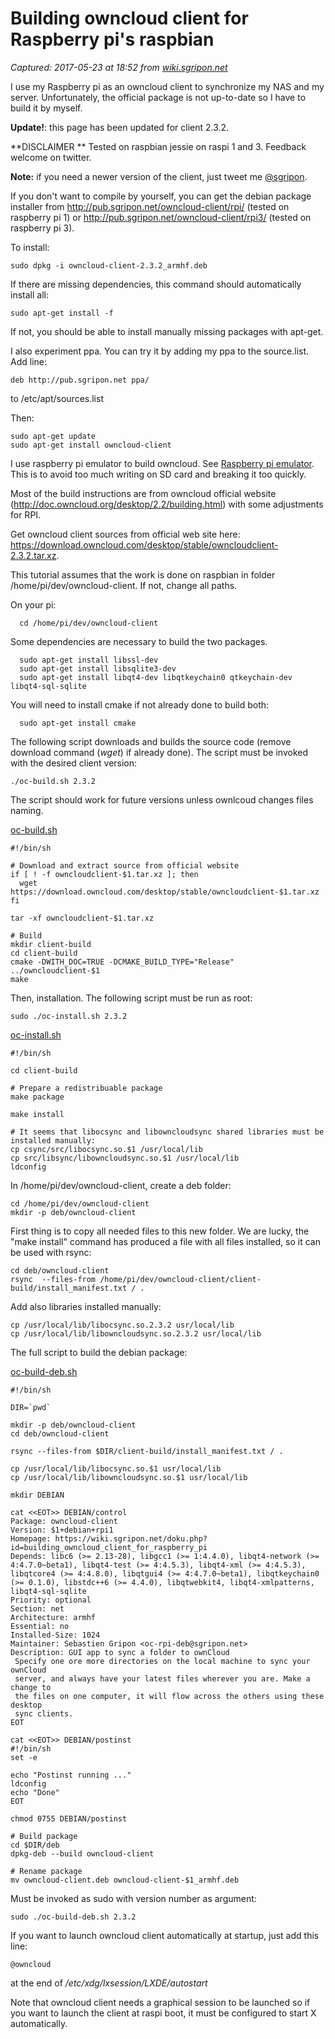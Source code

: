 # Building owncloud client for Raspberry pi's raspbian

_Captured: 2017-05-23 at 18:52 from [wiki.sgripon.net](https://wiki.sgripon.net/doku.php?id=building_owncloud_client_for_raspberry_pi)_

I use my Raspberry pi as an owncloud client to synchronize my NAS and my server. Unfortunately, the official package is not up-to-date so I have to build it by myself.

**Update!**: this page has been updated for client 2.3.2.

**DISCLAIMER ** Tested on raspbian jessie on raspi 1 and 3. Feedback welcome on twitter.

**Note:** if you need a newer version of the client, just tweet me [@sgripon](https://twitter.com/sgripon).

If you don't want to compile by yourself, you can get the debian package installer from <http://pub.sgripon.net/owncloud-client/rpi/> (tested on raspberry pi 1) or <http://pub.sgripon.net/owncloud-client/rpi3/> (tested on raspberry pi 3).

To install:
    
    
    sudo dpkg -i owncloud-client-2.3.2_armhf.deb

If there are missing dependencies, this command should automatically install all:
    
    
    sudo apt-get install -f

If not, you should be able to install manually missing packages with apt-get.

I also experiment ppa. You can try it by adding my ppa to the source.list. Add line:
    
    
    deb http://pub.sgripon.net ppa/

to /etc/apt/sources.list

Then:
    
    
    sudo apt-get update
    sudo apt-get install owncloud-client

I use raspberry pi emulator to build owncloud. See [Raspberry pi emulator](https://wiki.sgripon.net/doku.php/raspberry_pi_emulator). This is to avoid too much writing on SD card and breaking it too quickly.

Most of the build instructions are from owncloud official website (<http://doc.owncloud.org/desktop/2.2/building.html>) with some adjustments for RPI.

Get owncloud client sources from official web site here: <https://download.owncloud.com/desktop/stable/owncloudclient-2.3.2.tar.xz>.

This tutorial assumes that the work is done on raspbian in folder /home/pi/dev/owncloud-client. If not, change all paths.

On your pi:
    
    
      cd /home/pi/dev/owncloud-client

Some dependencies are necessary to build the two packages.
    
    
      sudo apt-get install libssl-dev
      sudo apt-get install libsqlite3-dev
      sudo apt-get install libqt4-dev libqtkeychain0 qtkeychain-dev libqt4-sql-sqlite

You will need to install cmake if not already done to build both:
    
    
      sudo apt-get install cmake

The following script downloads and builds the source code (remove download command (_wget_) if already done). The script must be invoked with the desired client version:
    
    
    ./oc-build.sh 2.3.2

The script should work for future versions unless ownlcoud changes files naming.

[oc-build.sh](https://wiki.sgripon.net/doku.php/building_owncloud_client_for_raspberry_pi?do=export_code&codeblock=3)
    
    
    
    #!/bin/sh
     
    # Download and extract source from official website
    if [ ! -f owncloudclient-$1.tar.xz ]; then
      wget https://download.owncloud.com/desktop/stable/owncloudclient-$1.tar.xz
    fi
     
    tar -xf owncloudclient-$1.tar.xz
     
    # Build
    mkdir client-build 
    cd client-build
    cmake -DWITH_DOC=TRUE -DCMAKE_BUILD_TYPE="Release" ../owncloudclient-$1
    make

Then, installation. The following script must be run as root:
    
    
    sudo ./oc-install.sh 2.3.2

[oc-install.sh](https://wiki.sgripon.net/doku.php/building_owncloud_client_for_raspberry_pi?do=export_code&codeblock=5)
    
    
    
    #!/bin/sh
     
    cd client-build
     
    # Prepare a redistribuable package
    make package
     
    make install
     
    # It seems that libocsync and libowncloudsync shared libraries must be installed manually:
    cp csync/src/libocsync.so.$1 /usr/local/lib
    cp src/libsync/libowncloudsync.so.$1 /usr/local/lib
    ldconfig

In /home/pi/dev/owncloud-client, create a deb folder:
    
    
    cd /home/pi/dev/owncloud-client
    mkdir -p deb/owncloud-client

First thing is to copy all needed files to this new folder. We are lucky, the "make install" command has produced a file with all files installed, so it can be used with rsync:
    
    
    cd deb/owncloud-client
    rsync  --files-from /home/pi/dev/owncloud-client/client-build/install_manifest.txt / .

Add also libraries installed manually:
    
    
    cp /usr/local/lib/libocsync.so.2.3.2 usr/local/lib
    cp /usr/local/lib/libowncloudsync.so.2.3.2 usr/local/lib

The full script to build the debian package:

[oc-build-deb.sh](https://wiki.sgripon.net/doku.php/building_owncloud_client_for_raspberry_pi?do=export_code&codeblock=6)
    
    
    
    #!/bin/sh
     
    DIR=`pwd`
     
    mkdir -p deb/owncloud-client
    cd deb/owncloud-client
     
    rsync --files-from $DIR/client-build/install_manifest.txt / .
     
    cp /usr/local/lib/libocsync.so.$1 usr/local/lib
    cp /usr/local/lib/libowncloudsync.so.$1 usr/local/lib
     
    mkdir DEBIAN
     
    cat <<EOT>> DEBIAN/control
    Package: owncloud-client
    Version: $1+debian+rpi1
    Homepage: https://wiki.sgripon.net/doku.php?id=building_owncloud_client_for_raspberry_pi
    Depends: libc6 (>= 2.13-28), libgcc1 (>= 1:4.4.0), libqt4-network (>= 4:4.7.0~beta1), libqt4-test (>= 4:4.5.3), libqt4-xml (>= 4:4.5.3), libqtcore4 (>= 4:4.8.0), libqtgui4 (>= 4:4.7.0~beta1), libqtkeychain0 (>= 0.1.0), libstdc++6 (>= 4.4.0), libqtwebkit4, libqt4-xmlpatterns, libqt4-sql-sqlite
    Priority: optional
    Section: net
    Architecture: armhf
    Essential: no
    Installed-Size: 1024
    Maintainer: Sebastien Gripon <oc-rpi-deb@sgripon.net>
    Description: GUI app to sync a folder to ownCloud
     Specify one ore more directories on the local machine to sync your ownCloud
     server, and always have your latest files wherever you are. Make a change to
     the files on one computer, it will flow across the others using these desktop
     sync clients.
    EOT
     
    cat <<EOT>> DEBIAN/postinst
    #!/bin/sh
    set -e
     
    echo "Postinst running ..."
    ldconfig
    echo "Done"
    EOT
     
    chmod 0755 DEBIAN/postinst
     
    # Build package
    cd $DIR/deb
    dpkg-deb --build owncloud-client
     
    # Rename package
    mv owncloud-client.deb owncloud-client-$1_armhf.deb

Must be invoked as sudo with version number as argument:
    
    
    sudo ./oc-build-deb.sh 2.3.2

If you want to launch owncloud client automatically at startup, just add this line:
    
    
    @owncloud

at the end of _/etc/xdg/lxsession/LXDE/autostart_

Note that owncloud client needs a graphical session to be launched so if you want to launch the client at raspi boot, it must be configured to start X automatically.
